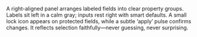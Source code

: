 A right-aligned panel arranges labeled fields into clear property groups. Labels sit left in a calm gray; inputs rest right with smart defaults. A small lock icon appears on protected fields, while a subtle ‘apply’ pulse confirms changes. It reflects selection faithfully—never guessing, never surprising.
